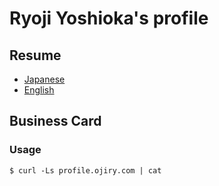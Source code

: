 # Ryoji Yoshioka's profile

## Resume

* [Japanese](https://github.com/ryog/resume/blob/master/resume.ja.md "Japanese resume")
* [English](https://github.com/ryog/resume/blob/master/resume.en.md "English resume")

## Business Card

### Usage

```shell
$ curl -Ls profile.ojiry.com | cat
```
